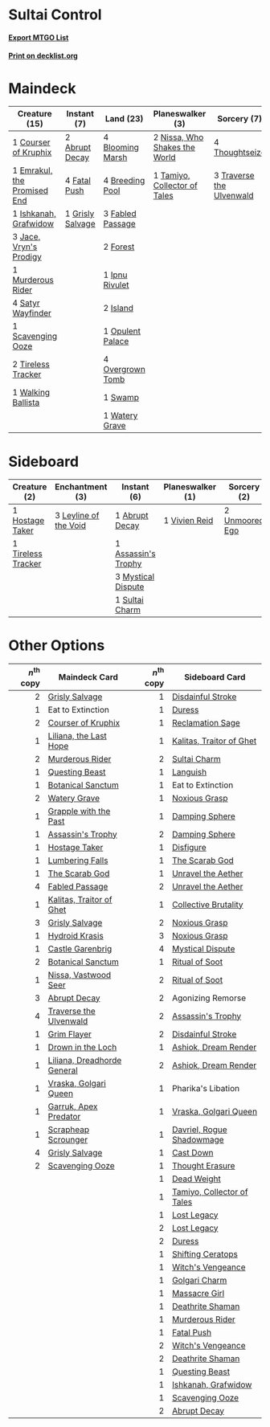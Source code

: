 # Sultai Control

#### [Export MTGO List](../collection/Sultai%20Control/Sultai%20Control.txt)
#### [Print on decklist.org](http://decklist.org/?deckmain=2%09Abrupt%20Decay%0A1%09Ashiok,%20Nightmare%20Muse%0A4%09Blooming%20Marsh%0A4%09Breeding%20Pool%0A1%09Courser%20of%20Kruphix%0A1%09Emrakul,%20the%20Promised%20End%0A3%09Fabled%20Passage%0A4%09Fatal%20Push%0A2%09Forest%0A1%09Grisly%20Salvage%0A1%09Ipnu%20Rivulet%0A1%09Ishkanah,%20Grafwidow%0A2%09Island%0A3%09Jace,%20Vryn's%20Prodigy%0A1%09Murderous%20Rider%0A2%09Nissa,%20Who%20Shakes%20the%20World%0A1%09Opulent%20Palace%0A4%09Overgrown%20Tomb%0A4%09Satyr%20Wayfinder%0A1%09Scavenging%20Ooze%0A1%09Swamp%0A1%09Tamiyo,%20Collector%20of%20Tales%0A4%09Thoughtseize%0A2%09Tireless%20Tracker%0A3%09Traverse%20the%20Ulvenwald%0A4%09Uro,%20Titan%20of%20Nature's%20Wrath%0A1%09Walking%20Ballista%0A1%09Watery%20Grave&deckside=1%09Abrupt%20Decay%0A1%09Agonizing%20Remorse%0A1%09Assassin's%20Trophy%0A1%09Hostage%20Taker%0A3%09Leyline%20of%20the%20Void%0A3%09Mystical%20Dispute%0A1%09Sultai%20Charm%0A1%09Tireless%20Tracker%0A2%09Unmoored%20Ego%0A1%09Vivien%20Reid)
# Maindeck

|                                            Creature (15)                                             |                                        Instant (7)                                        |                                         Land (23)                                         |                                            Planeswalker (3)                                            |                                            Sorcery (7)                                            |         Unknown (5)          |
|------------------------------------------------------------------------------------------------------|-------------------------------------------------------------------------------------------|-------------------------------------------------------------------------------------------|--------------------------------------------------------------------------------------------------------|---------------------------------------------------------------------------------------------------|------------------------------|
|1 [Courser of Kruphix](http://gatherer.wizards.com/Pages/Card/Details.aspx?multiverseid=442153)       |2 [Abrupt Decay](http://gatherer.wizards.com/Pages/Card/Details.aspx?multiverseid=456061)  |4 [Blooming Marsh](http://gatherer.wizards.com/Pages/Card/Details.aspx?multiverseid=417816)|2 [Nissa, Who Shakes the World](http://gatherer.wizards.com/Pages/Card/Details.aspx?multiverseid=461096)|4 [Thoughtseize](http://gatherer.wizards.com/Pages/Card/Details.aspx?multiverseid=438676)          |1 Ashiok, Nightmare Muse      |
|1 [Emrakul, the Promised End](http://gatherer.wizards.com/Pages/Card/Details.aspx?multiverseid=414295)|4 [Fatal Push](http://gatherer.wizards.com/Pages/Card/Details.aspx?multiverseid=423724)    |4 [Breeding Pool](http://gatherer.wizards.com/Pages/Card/Details.aspx?multiverseid=97088)  |1 [Tamiyo, Collector of Tales](http://gatherer.wizards.com/Pages/Card/Details.aspx?multiverseid=461147) |3 [Traverse the Ulvenwald](http://gatherer.wizards.com/Pages/Card/Details.aspx?multiverseid=409998)|4 Uro, Titan of Nature's Wrath|
|1 [Ishkanah, Grafwidow](http://gatherer.wizards.com/Pages/Card/Details.aspx?multiverseid=414463)      |1 [Grisly Salvage](http://gatherer.wizards.com/Pages/Card/Details.aspx?multiverseid=405253)|3 [Fabled Passage](http://gatherer.wizards.com/Pages/Card/Details.aspx?multiverseid=473206)|                                                                                                        |                                                                                                   |                              |
|3 [Jace, Vryn's Prodigy](http://gatherer.wizards.com/Pages/Card/Details.aspx?multiverseid=398434)     |                                                                                           |2 [Forest](http://gatherer.wizards.com/Pages/Card/Details.aspx?multiverseid=439860)        |                                                                                                        |                                                                                                   |                              |
|1 [Murderous Rider](http://gatherer.wizards.com/Pages/Card/Details.aspx?multiverseid=473059)          |                                                                                           |1 [Ipnu Rivulet](http://gatherer.wizards.com/Pages/Card/Details.aspx?multiverseid=430869)  |                                                                                                        |                                                                                                   |                              |
|4 [Satyr Wayfinder](http://gatherer.wizards.com/Pages/Card/Details.aspx?multiverseid=378508)          |                                                                                           |2 [Island](http://gatherer.wizards.com/Pages/Card/Details.aspx?multiverseid=439857)        |                                                                                                        |                                                                                                   |                              |
|1 [Scavenging Ooze](http://gatherer.wizards.com/Pages/Card/Details.aspx?multiverseid=420783)          |                                                                                           |1 [Opulent Palace](http://gatherer.wizards.com/Pages/Card/Details.aspx?multiverseid=420930)|                                                                                                        |                                                                                                   |                              |
|2 [Tireless Tracker](http://gatherer.wizards.com/Pages/Card/Details.aspx?multiverseid=409997)         |                                                                                           |4 [Overgrown Tomb](http://gatherer.wizards.com/Pages/Card/Details.aspx?multiverseid=405103)|                                                                                                        |                                                                                                   |                              |
|1 [Walking Ballista](http://gatherer.wizards.com/Pages/Card/Details.aspx?multiverseid=423848)         |                                                                                           |1 [Swamp](http://gatherer.wizards.com/Pages/Card/Details.aspx?multiverseid=439858)         |                                                                                                        |                                                                                                   |                              |
|                                                                                                      |                                                                                           |1 [Watery Grave](http://gatherer.wizards.com/Pages/Card/Details.aspx?multiverseid=405114)  |                                                                                                        |                                                                                                   |                              |


# Sideboard

|                                        Creature (2)                                         |                                        Enchantment (3)                                         |                                         Instant (6)                                          |                                    Planeswalker (1)                                    |                                       Sorcery (2)                                       |    Unknown (1)    |
|---------------------------------------------------------------------------------------------|------------------------------------------------------------------------------------------------|----------------------------------------------------------------------------------------------|----------------------------------------------------------------------------------------|-----------------------------------------------------------------------------------------|-------------------|
|1 [Hostage Taker](http://gatherer.wizards.com/Pages/Card/Details.aspx?multiverseid=435379)   |3 [Leyline of the Void](http://gatherer.wizards.com/Pages/Card/Details.aspx?multiverseid=107682)|1 [Abrupt Decay](http://gatherer.wizards.com/Pages/Card/Details.aspx?multiverseid=456061)     |1 [Vivien Reid](http://gatherer.wizards.com/Pages/Card/Details.aspx?multiverseid=447344)|2 [Unmoored Ego](http://gatherer.wizards.com/Pages/Card/Details.aspx?multiverseid=452962)|1 Agonizing Remorse|
|1 [Tireless Tracker](http://gatherer.wizards.com/Pages/Card/Details.aspx?multiverseid=409997)|                                                                                                |1 [Assassin's Trophy](http://gatherer.wizards.com/Pages/Card/Details.aspx?multiverseid=452902)|                                                                                        |                                                                                         |                   |
|                                                                                             |                                                                                                |3 [Mystical Dispute](http://gatherer.wizards.com/Pages/Card/Details.aspx?multiverseid=473020) |                                                                                        |                                                                                         |                   |
|                                                                                             |                                                                                                |1 [Sultai Charm](http://gatherer.wizards.com/Pages/Card/Details.aspx?multiverseid=386676)     |                                                                                        |                                                                                         |                   |


# Other Options

|*n*<sup>th</sup> copy|                                            Maindeck Card                                             |*n*<sup>th</sup> copy|                                           Sideboard Card                                            |
|--------------------:|------------------------------------------------------------------------------------------------------|--------------------:|-----------------------------------------------------------------------------------------------------|
|                    2|[Grisly Salvage](http://gatherer.wizards.com/Pages/Card/Details.aspx?multiverseid=405253)             |                    1|[Disdainful Stroke](http://gatherer.wizards.com/Pages/Card/Details.aspx?multiverseid=420705)         |
|                    1|Eat to Extinction                                                                                     |                    1|[Duress](http://gatherer.wizards.com/Pages/Card/Details.aspx?multiverseid=14557)                     |
|                    2|[Courser of Kruphix](http://gatherer.wizards.com/Pages/Card/Details.aspx?multiverseid=442153)         |                    1|[Reclamation Sage](http://gatherer.wizards.com/Pages/Card/Details.aspx?multiverseid=389651)          |
|                    1|[Liliana, the Last Hope](http://gatherer.wizards.com/Pages/Card/Details.aspx?multiverseid=414388)     |                    1|[Kalitas, Traitor of Ghet](http://gatherer.wizards.com/Pages/Card/Details.aspx?multiverseid=407596)  |
|                    2|[Murderous Rider](http://gatherer.wizards.com/Pages/Card/Details.aspx?multiverseid=473059)            |                    2|[Sultai Charm](http://gatherer.wizards.com/Pages/Card/Details.aspx?multiverseid=386676)              |
|                    1|[Questing Beast](http://gatherer.wizards.com/Pages/Card/Details.aspx?multiverseid=473133)             |                    1|[Languish](http://gatherer.wizards.com/Pages/Card/Details.aspx?multiverseid=420731)                  |
|                    1|[Botanical Sanctum](http://gatherer.wizards.com/Pages/Card/Details.aspx?multiverseid=417817)          |                    1|Eat to Extinction                                                                                    |
|                    2|[Watery Grave](http://gatherer.wizards.com/Pages/Card/Details.aspx?multiverseid=405114)               |                    1|[Noxious Grasp](http://gatherer.wizards.com/Pages/Card/Details.aspx?multiverseid=466864)             |
|                    1|[Grapple with the Past](http://gatherer.wizards.com/Pages/Card/Details.aspx?multiverseid=451103)      |                    1|[Damping Sphere](http://gatherer.wizards.com/Pages/Card/Details.aspx?multiverseid=443101)            |
|                    1|[Assassin's Trophy](http://gatherer.wizards.com/Pages/Card/Details.aspx?multiverseid=452902)          |                    2|[Damping Sphere](http://gatherer.wizards.com/Pages/Card/Details.aspx?multiverseid=443101)            |
|                    1|[Hostage Taker](http://gatherer.wizards.com/Pages/Card/Details.aspx?multiverseid=435379)              |                    1|[Disfigure](http://gatherer.wizards.com/Pages/Card/Details.aspx?multiverseid=442076)                 |
|                    1|[Lumbering Falls](http://gatherer.wizards.com/Pages/Card/Details.aspx?multiverseid=401943)            |                    1|[The Scarab God](http://gatherer.wizards.com/Pages/Card/Details.aspx?multiverseid=430834)            |
|                    1|[The Scarab God](http://gatherer.wizards.com/Pages/Card/Details.aspx?multiverseid=430834)             |                    1|[Unravel the Aether](http://gatherer.wizards.com/Pages/Card/Details.aspx?multiverseid=378515)        |
|                    4|[Fabled Passage](http://gatherer.wizards.com/Pages/Card/Details.aspx?multiverseid=473206)             |                    2|[Unravel the Aether](http://gatherer.wizards.com/Pages/Card/Details.aspx?multiverseid=378515)        |
|                    1|[Kalitas, Traitor of Ghet](http://gatherer.wizards.com/Pages/Card/Details.aspx?multiverseid=407596)   |                    1|[Collective Brutality](http://gatherer.wizards.com/Pages/Card/Details.aspx?multiverseid=414380)      |
|                    3|[Grisly Salvage](http://gatherer.wizards.com/Pages/Card/Details.aspx?multiverseid=405253)             |                    2|[Noxious Grasp](http://gatherer.wizards.com/Pages/Card/Details.aspx?multiverseid=466864)             |
|                    1|[Hydroid Krasis](http://gatherer.wizards.com/Pages/Card/Details.aspx?multiverseid=457327)             |                    3|[Noxious Grasp](http://gatherer.wizards.com/Pages/Card/Details.aspx?multiverseid=466864)             |
|                    1|[Castle Garenbrig](http://gatherer.wizards.com/Pages/Card/Details.aspx?multiverseid=473202)           |                    4|[Mystical Dispute](http://gatherer.wizards.com/Pages/Card/Details.aspx?multiverseid=473020)          |
|                    2|[Botanical Sanctum](http://gatherer.wizards.com/Pages/Card/Details.aspx?multiverseid=417817)          |                    1|[Ritual of Soot](http://gatherer.wizards.com/Pages/Card/Details.aspx?multiverseid=452834)            |
|                    1|[Nissa, Vastwood Seer](http://gatherer.wizards.com/Pages/Card/Details.aspx?multiverseid=398438)       |                    2|[Ritual of Soot](http://gatherer.wizards.com/Pages/Card/Details.aspx?multiverseid=452834)            |
|                    3|[Abrupt Decay](http://gatherer.wizards.com/Pages/Card/Details.aspx?multiverseid=456061)               |                    2|Agonizing Remorse                                                                                    |
|                    4|[Traverse the Ulvenwald](http://gatherer.wizards.com/Pages/Card/Details.aspx?multiverseid=409998)     |                    2|[Assassin's Trophy](http://gatherer.wizards.com/Pages/Card/Details.aspx?multiverseid=452902)         |
|                    1|[Grim Flayer](http://gatherer.wizards.com/Pages/Card/Details.aspx?multiverseid=414489)                |                    2|[Disdainful Stroke](http://gatherer.wizards.com/Pages/Card/Details.aspx?multiverseid=420705)         |
|                    1|[Drown in the Loch](http://gatherer.wizards.com/Pages/Card/Details.aspx?multiverseid=473150)          |                    1|[Ashiok, Dream Render](http://gatherer.wizards.com/Pages/Card/Details.aspx?multiverseid=461155)      |
|                    1|[Liliana, Dreadhorde General](http://gatherer.wizards.com/Pages/Card/Details.aspx?multiverseid=461024)|                    2|[Ashiok, Dream Render](http://gatherer.wizards.com/Pages/Card/Details.aspx?multiverseid=461155)      |
|                    1|[Vraska, Golgari Queen](http://gatherer.wizards.com/Pages/Card/Details.aspx?multiverseid=452963)      |                    1|Pharika's Libation                                                                                   |
|                    1|[Garruk, Apex Predator](http://gatherer.wizards.com/Pages/Card/Details.aspx?multiverseid=383251)      |                    1|[Vraska, Golgari Queen](http://gatherer.wizards.com/Pages/Card/Details.aspx?multiverseid=452963)     |
|                    1|[Scrapheap Scrounger](http://gatherer.wizards.com/Pages/Card/Details.aspx?multiverseid=417804)        |                    1|[Davriel, Rogue Shadowmage](http://gatherer.wizards.com/Pages/Card/Details.aspx?multiverseid=461010) |
|                    4|[Grisly Salvage](http://gatherer.wizards.com/Pages/Card/Details.aspx?multiverseid=405253)             |                    1|[Cast Down](http://gatherer.wizards.com/Pages/Card/Details.aspx?multiverseid=442969)                 |
|                    2|[Scavenging Ooze](http://gatherer.wizards.com/Pages/Card/Details.aspx?multiverseid=420783)            |                    1|[Thought Erasure](http://gatherer.wizards.com/Pages/Card/Details.aspx?multiverseid=452956)           |
|                     |                                                                                                      |                    1|[Dead Weight](http://gatherer.wizards.com/Pages/Card/Details.aspx?multiverseid=452817)               |
|                     |                                                                                                      |                    1|[Tamiyo, Collector of Tales](http://gatherer.wizards.com/Pages/Card/Details.aspx?multiverseid=461147)|
|                     |                                                                                                      |                    1|[Lost Legacy](http://gatherer.wizards.com/Pages/Card/Details.aspx?multiverseid=417661)               |
|                     |                                                                                                      |                    2|[Lost Legacy](http://gatherer.wizards.com/Pages/Card/Details.aspx?multiverseid=417661)               |
|                     |                                                                                                      |                    2|[Duress](http://gatherer.wizards.com/Pages/Card/Details.aspx?multiverseid=14557)                     |
|                     |                                                                                                      |                    1|[Shifting Ceratops](http://gatherer.wizards.com/Pages/Card/Details.aspx?multiverseid=466948)         |
|                     |                                                                                                      |                    1|[Witch's Vengeance](http://gatherer.wizards.com/Pages/Card/Details.aspx?multiverseid=473073)         |
|                     |                                                                                                      |                    1|[Golgari Charm](http://gatherer.wizards.com/Pages/Card/Details.aspx?multiverseid=405245)             |
|                     |                                                                                                      |                    1|[Massacre Girl](http://gatherer.wizards.com/Pages/Card/Details.aspx?multiverseid=461026)             |
|                     |                                                                                                      |                    1|[Deathrite Shaman](http://gatherer.wizards.com/Pages/Card/Details.aspx?multiverseid=413757)          |
|                     |                                                                                                      |                    1|[Murderous Rider](http://gatherer.wizards.com/Pages/Card/Details.aspx?multiverseid=473059)           |
|                     |                                                                                                      |                    1|[Fatal Push](http://gatherer.wizards.com/Pages/Card/Details.aspx?multiverseid=423724)                |
|                     |                                                                                                      |                    2|[Witch's Vengeance](http://gatherer.wizards.com/Pages/Card/Details.aspx?multiverseid=473073)         |
|                     |                                                                                                      |                    2|[Deathrite Shaman](http://gatherer.wizards.com/Pages/Card/Details.aspx?multiverseid=413757)          |
|                     |                                                                                                      |                    1|[Questing Beast](http://gatherer.wizards.com/Pages/Card/Details.aspx?multiverseid=473133)            |
|                     |                                                                                                      |                    1|[Ishkanah, Grafwidow](http://gatherer.wizards.com/Pages/Card/Details.aspx?multiverseid=414463)       |
|                     |                                                                                                      |                    1|[Scavenging Ooze](http://gatherer.wizards.com/Pages/Card/Details.aspx?multiverseid=420783)           |
|                     |                                                                                                      |                    2|[Abrupt Decay](http://gatherer.wizards.com/Pages/Card/Details.aspx?multiverseid=456061)              |

